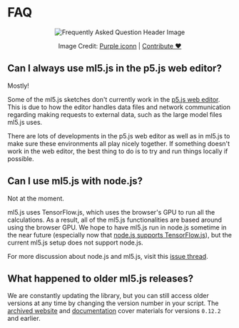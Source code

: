 # FAQ

<center>
  <img class="header-img" src="assets/header-faq.png" alt="Frequently Asked Question Header Image" >
  <p class="img-credit"> Image Credit: <a href="https://thenounproject.com/creator/purpleiconn/" target="_blank" title="Purple iconn">Purple iconn</a> | <a href='mailto:info@ml5js.org'>Contribute ♥️</a> </p>
</center>

## Can I always use ml5.js in the p5.js web editor?

Mostly!

Some of the ml5.js sketches don't currently work in the [p5.js web editor](https://editor.p5js.org/). This is due to how the editor handles data files and network communication regarding making requests to external data, such as the large model files ml5.js uses.

There are lots of developments in the p5.js web editor as well as in ml5.js to make sure these environments all play nicely together. If something doesn't work in the web editor, the best thing to do is to try and run things locally if possible.

## Can I use ml5.js with node.js?

Not at the moment.

ml5.js uses TensorFlow.js, which uses the browser's GPU to run all the calculations. As a result, all of the ml5.js functionalities are based around using the browser GPU. We hope to have ml5.js run in node.js sometime in the near future (especially now that [node.js supports TensorFlow.js](https://www.tensorflow.org/js/guide/nodejs)), but the current ml5.js setup does not support node.js.

For more discussion about node.js and ml5.js, visit this [issue thread](https://github.com/ml5js/ml5-library/issues/377).

## What happened to older ml5.js releases?

We are constantly updating the library, but you can still access older versions at any time by changing the version number in your script. The [archived website](https://archive.ml5js.org/) and [documentation](https://archive-docs.ml5js.org/) cover materials for versions `0.12.2` and earlier.

<br>
